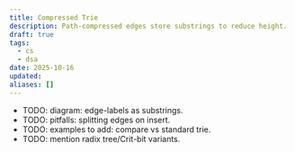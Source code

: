 ```yaml
---
title: Compressed Trie
description: Path-compressed edges store substrings to reduce height.
draft: true
tags:
  - cs
  - dsa
date: 2025-10-16
updated:
aliases: []
---
```

- TODO: diagram: edge-labels as substrings.
- TODO: pitfalls: splitting edges on insert.
- TODO: examples to add: compare vs standard trie.
- TODO: mention radix tree/Crit-bit variants.
